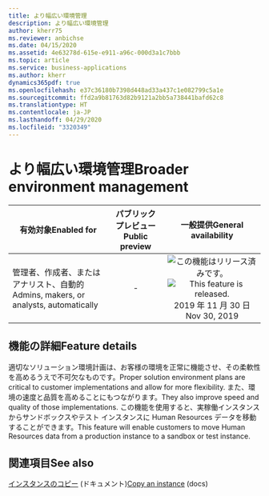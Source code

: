 ```yaml
---
title: より幅広い環境管理
description: より幅広い環境管理
author: kherr75
ms.reviewer: anbichse
ms.date: 04/15/2020
ms.assetid: 4e63278d-615e-e911-a96c-000d3a1c7bbb
ms.topic: article
ms.service: business-applications
ms.author: kherr
dynamics365pdf: true
ms.openlocfilehash: e37c36180b7398d448ad33a437c1e082799c5a1e
ms.sourcegitcommit: ffd2a9b81763d82b9121a2bb5a738441bafd62c8
ms.translationtype: HT
ms.contentlocale: ja-JP
ms.lasthandoff: 04/29/2020
ms.locfileid: "3320349"
---
```

# <a name="broader-environment-management"></a><span data-ttu-id="6f85b-103">より幅広い環境管理</span><span class="sxs-lookup"><span data-stu-id="6f85b-103">Broader environment management</span></span>


| <span data-ttu-id="6f85b-104">有効対象</span><span class="sxs-lookup"><span data-stu-id="6f85b-104">Enabled for</span></span>    |  <span data-ttu-id="6f85b-105">パブリック プレビュー</span><span class="sxs-lookup"><span data-stu-id="6f85b-105">Public preview</span></span> | <span data-ttu-id="6f85b-106">一般提供</span><span class="sxs-lookup"><span data-stu-id="6f85b-106">General availability</span></span> | 
| ---------- | :----------: |:----------: |
|<span data-ttu-id="6f85b-107">管理者、作成者、またはアナリスト、自動的</span><span class="sxs-lookup"><span data-stu-id="6f85b-107">Admins, makers, or analysts, automatically</span></span>|-| <span data-ttu-id="6f85b-108">![この機能はリリース済みです。](/dynamics365-release-plan/media/green-checkmark.png "この機能はリリース済みです。")</span><span class="sxs-lookup"><span data-stu-id="6f85b-108">![This feature is released.](/dynamics365-release-plan/media/green-checkmark.png "This feature is released.")</span></span> <span data-ttu-id="6f85b-109">2019 年 11 月 30 日</span><span class="sxs-lookup"><span data-stu-id="6f85b-109">Nov 30, 2019</span></span>|






## <a name="feature-details"></a><span data-ttu-id="6f85b-110">機能の詳細</span><span class="sxs-lookup"><span data-stu-id="6f85b-110">Feature details</span></span>
<!--feature detail start -->
<span data-ttu-id="6f85b-111">適切なソリューション環境計画は、お客様の環境を正常に機能させ、その柔軟性を高めるうえで不可欠なものです。</span><span class="sxs-lookup"><span data-stu-id="6f85b-111">Proper solution environment plans are critical to customer implementations and allow for more flexibility.</span></span> <span data-ttu-id="6f85b-112">また、環境の速度と品質を高めることにもつながります。</span><span class="sxs-lookup"><span data-stu-id="6f85b-112">They also improve speed and quality of those implementations.</span></span> <span data-ttu-id="6f85b-113">この機能を使用すると、実稼働インスタンスからサンドボックスやテスト インスタンスに Human Resources データを移動することができます。</span><span class="sxs-lookup"><span data-stu-id="6f85b-113">This feature will enable customers to move Human Resources data from a production instance to a sandbox or test instance.</span></span>
<!--feature detail end -->










## <a name="see-also"></a><span data-ttu-id="6f85b-114">関連項目</span><span class="sxs-lookup"><span data-stu-id="6f85b-114">See also</span></span>

<!--docs start-->
<span data-ttu-id="6f85b-115">[インスタンスのコピー](https://docs.microsoft.com/dynamics365/human-resources/hr-admin-setup-copy-instance) (ドキュメント)</span><span class="sxs-lookup"><span data-stu-id="6f85b-115">[Copy an instance](https://docs.microsoft.com/dynamics365/human-resources/hr-admin-setup-copy-instance) (docs)</span></span>
<!--docs end-->
